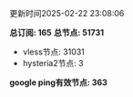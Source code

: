 更新时间2025-02-22 23:08:06

**总订阅: 165**
**总节点: 51731**
- vless节点: 31031
- hysteria2节点: 3

**google ping有效节点: 363**
